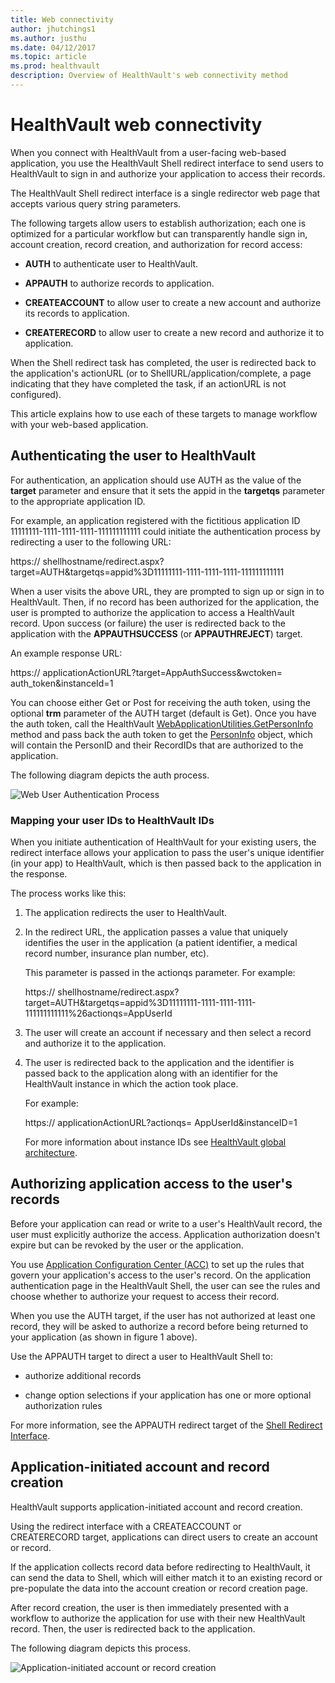 ```yaml
---
title: Web connectivity
author: jhutchings1
ms.author: justhu
ms.date: 04/12/2017
ms.topic: article
ms.prod: healthvault
description: Overview of HealthVault's web connectivity method
---
```



HealthVault web connectivity
============================

When you connect with HealthVault from a user-facing web-based application, you use the HealthVault Shell redirect interface to send users to HealthVault to sign in and authorize your application to access their records.

The HealthVault Shell redirect interface is a single redirector web page that accepts various query string parameters.

The following targets allow users to establish authorization; each one is optimized for a particular workflow but can transparently handle sign in, account creation, record creation, and authorization for record access:

-   **AUTH** to authenticate user to HealthVault.

-   **APPAUTH** to authorize records to application.

-   **CREATEACCOUNT** to allow user to create a new account and authorize its records to application.

-   **CREATERECORD** to allow user to create a new record and authorize it to application.

When the Shell redirect task has completed, the user is redirected back to the application's actionURL (or to <span class="parameter">ShellURL</span>/application/complete, a page indicating that they have completed the task, if an actionURL is not configured).

This article explains how to use each of these targets to manage workflow with your web-based application.

Authenticating the user to HealthVault
--------------------------------------

For authentication, an application should use <span class="literalValue">AUTH</span> as the value of the **target** parameter and ensure that it sets the <span class="parameter">appid</span> in the **targetqs** parameter to the appropriate application ID.

For example, an application registered with the fictitious application ID <span class="literalValue">11111111-1111-1111-1111-111111111111</span> could initiate the authentication process by redirecting a user to the following URL:

<span class="command">https:// <span class="parameter">shellhostname</span>/redirect.aspx?target=AUTH&targetqs=appid%3D11111111-1111-1111-1111-111111111111</span>

When a user visits the above URL, they are prompted to sign up or sign in to HealthVault. Then, if no record has been authorized for the application, the user is prompted to authorize the application to access a HealthVault record. Upon success (or failure) the user is redirected back to the application with the **APPAUTHSUCCESS** (or **APPAUTHREJECT**) target.

An example response URL:

<span class="command">https:// <span class="parameter">applicationActionURL</span>?target=AppAuthSuccess&wctoken= <span class="parameter">auth\_token</span>&instanceId=1</span>

You can choose either Get or Post for receiving the auth token, using the optional **trm** parameter of the AUTH target (default is Get). Once you have the auth token, call the HealthVault [WebApplicationUtilities.GetPersonInfo](/healthvault/sdks/dotnet/microsoft.health.web.webapplicationutilities.getpersoninfo.yml) method and pass back the auth token to get the [PersonInfo](/healthvault/sdks/dotnet/microsoft.health.personinfo.yml) object, which will contain the PersonID and their RecordIDs that are authorized to the application.

The following diagram depicts the auth process.

<img src="https://i-msdn.sec.s-msft.com/dynimg/IC630936.png" title="Web User Authentication Process" alt="Web User Authentication Process" id="IC630936" />

### Mapping your user IDs to HealthVault IDs

When you initiate authentication of HealthVault for your existing users, the redirect interface allows your application to pass the user's unique identifier (in your app) to HealthVault, which is then passed back to the application in the response.

The process works like this:

1.  The application redirects the user to HealthVault.

2.  In the redirect URL, the application passes a value that uniquely identifies the user in the application (a patient identifier, a medical record number, insurance plan number, etc).

    This parameter is passed in the actionqs parameter. For example:

    <span class="command">https:// <span class="parameter">shellhostname</span>/redirect.aspx?target=AUTH&targetqs=appid%3D11111111-1111-1111-1111-111111111111%26actionqs=AppUserId</span>

3.  The user will create an account if necessary and then select a record and authorize it to the application.

4.  The user is redirected back to the application and the identifier is passed back to the application along with an identifier for the HealthVault instance in which the action took place.

    For example:

    <span class="command">https:// <span class="parameter">applicationActionURL</span>?actionqs= <span class="parameter">AppUserId</span>&instanceID=1</span>

    For more information about instance IDs see [HealthVault global architecture](/healthvault/concepts/advanced/global-architecture).

Authorizing application access to the user's records
----------------------------------------------------

Before your application can read or write to a user's HealthVault record, the user must explicitly authorize the access. Application authorization doesn't expire but can be revoked by the user or the application.

You use [Application Configuration Center (ACC)](https://config.healthvault-ppe.com) to set up the rules that govern your application's access to the user's record. On the application authentication page in the HealthVault Shell, the user can see the rules and choose whether to authorize your request to access their record.

When you use the AUTH target, if the user has not authorized at least one record, they will be asked to authorize a record before being returned to your application (as shown in figure 1 above).

Use the APPAUTH target to direct a user to HealthVault Shell to:

-   authorize additional records

-   change option selections if your application has one or more optional authorization rules

For more information, see the APPAUTH redirect target of the <a href="shell-redirect-interface" id="PageContent_14079_4">Shell Redirect Interface</a>.

Application-initiated account and record creation
-------------------------------------------------

HealthVault supports application-initiated account and record creation.

Using the redirect interface with a CREATEACCOUNT or CREATERECORD target, applications can direct users to create an account or record.

If the application <span class="nolink">collects record data before redirecting to HealthVault</span>, it can send the data to Shell, which will either match it to an existing record or pre-populate the data into the account creation or record creation page.

After record creation, the user is then immediately presented with a workflow to authorize the application for use with their new HealthVault record. Then, the user is redirected back to the application.

The following diagram depicts this process.

<img src="https://i-msdn.sec.s-msft.com/dynimg/IC630937.png" title="Application-initiated account or record creation" alt="Application-initiated account or record creation" id="IC630937" /> 
